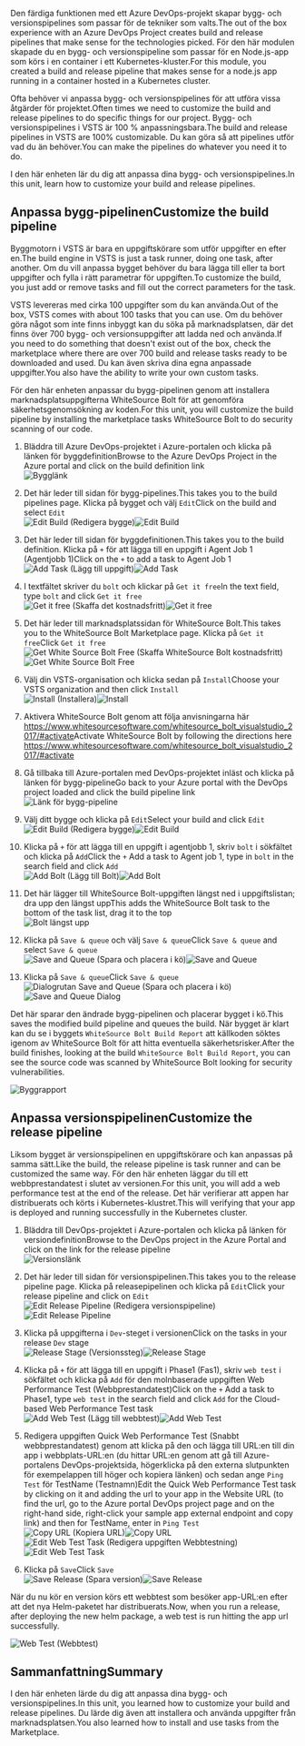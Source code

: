 <span data-ttu-id="e1592-101">Den färdiga funktionen med ett Azure DevOps-projekt skapar bygg- och versionspipelines som passar för de tekniker som valts.</span><span class="sxs-lookup"><span data-stu-id="e1592-101">The out of the box experience with an Azure DevOps Project creates build and release pipelines that make sense for the technologies picked.</span></span> <span data-ttu-id="e1592-102">För den här modulen skapade du en bygg- och versionspipeline som passar för en Node.js-app som körs i en container i ett Kubernetes-kluster.</span><span class="sxs-lookup"><span data-stu-id="e1592-102">For this module, you created a build and release pipeline that makes sense for a node.js app running in a container hosted in a Kubernetes cluster.</span></span> 

<span data-ttu-id="e1592-103">Ofta behöver vi anpassa bygg- och versionspipelines för att utföra vissa åtgärder för projektet.</span><span class="sxs-lookup"><span data-stu-id="e1592-103">Often times we need to customize the build and release pipelines to do specific things for our project.</span></span> <span data-ttu-id="e1592-104">Bygg- och versionspipelines i VSTS är 100 % anpassningsbara.</span><span class="sxs-lookup"><span data-stu-id="e1592-104">The build and release pipelines in VSTS are 100% customizable.</span></span> <span data-ttu-id="e1592-105">Du kan göra så att pipelines utför vad du än behöver.</span><span class="sxs-lookup"><span data-stu-id="e1592-105">You can make the pipelines do whatever you need it to do.</span></span>

<span data-ttu-id="e1592-106">I den här enheten lär du dig att anpassa dina bygg- och versionspipelines.</span><span class="sxs-lookup"><span data-stu-id="e1592-106">In this unit, learn how to customize your build and release pipelines.</span></span>

## <a name="customize-the-build-pipeline"></a><span data-ttu-id="e1592-107">Anpassa bygg-pipelinen</span><span class="sxs-lookup"><span data-stu-id="e1592-107">Customize the build pipeline</span></span>

<span data-ttu-id="e1592-108">Byggmotorn i VSTS är bara en uppgiftskörare som utför uppgifter en efter en.</span><span class="sxs-lookup"><span data-stu-id="e1592-108">The build engine in VSTS is just a task runner, doing one task, after another.</span></span> <span data-ttu-id="e1592-109">Om du vill anpassa bygget behöver du bara lägga till eller ta bort uppgifter och fylla i rätt parametrar för uppgiften.</span><span class="sxs-lookup"><span data-stu-id="e1592-109">To customize the build, you just add or remove tasks and fill out the correct parameters for the task.</span></span>

<span data-ttu-id="e1592-110">VSTS levereras med cirka 100 uppgifter som du kan använda.</span><span class="sxs-lookup"><span data-stu-id="e1592-110">Out of the box, VSTS comes with about 100 tasks that you can use.</span></span> <span data-ttu-id="e1592-111">Om du behöver göra något som inte finns inbyggt kan du söka på marknadsplatsen, där det finns över 700 bygg- och versionsuppgifter att ladda ned och använda.</span><span class="sxs-lookup"><span data-stu-id="e1592-111">If you need to do something that doesn't exist out of the box, check the marketplace where there are over 700 build and release tasks ready to be downloaded and used.</span></span> <span data-ttu-id="e1592-112">Du kan även skriva dina egna anpassade uppgifter.</span><span class="sxs-lookup"><span data-stu-id="e1592-112">You also have the ability to write your own custom tasks.</span></span>

<span data-ttu-id="e1592-113">För den här enheten anpassar du bygg-pipelinen genom att installera marknadsplatsuppgifterna WhiteSource Bolt för att genomföra säkerhetsgenomsökning av koden.</span><span class="sxs-lookup"><span data-stu-id="e1592-113">For this unit, you will customize the build pipeline by installing the marketplace tasks WhiteSource Bolt to do security scanning of our code.</span></span>

1. <span data-ttu-id="e1592-114">Bläddra till Azure DevOps-projektet i Azure-portalen och klicka på länken för byggdefinition</span><span class="sxs-lookup"><span data-stu-id="e1592-114">Browse to the Azure DevOps Project in the Azure portal and click on the build definition link</span></span>  
![Bygglänk](/media-draft/3-buildlink.png)

2. <span data-ttu-id="e1592-116">Det här leder till sidan för bygg-pipelines.</span><span class="sxs-lookup"><span data-stu-id="e1592-116">This takes you to the build pipelines page.</span></span> <span data-ttu-id="e1592-117">Klicka på bygget och välj `Edit`</span><span class="sxs-lookup"><span data-stu-id="e1592-117">Click on the build and select `Edit`</span></span>  
<span data-ttu-id="e1592-118">![Edit Build](/media-draft/3-editbuild.png) (Redigera bygge)</span><span class="sxs-lookup"><span data-stu-id="e1592-118">![Edit Build](/media-draft/3-editbuild.png)</span></span>

3. <span data-ttu-id="e1592-119">Det här leder till sidan för byggdefinitionen.</span><span class="sxs-lookup"><span data-stu-id="e1592-119">This takes you to the build definition.</span></span> <span data-ttu-id="e1592-120">Klicka på `+` för att lägga till en uppgift i Agent Job 1 (Agentjobb 1)</span><span class="sxs-lookup"><span data-stu-id="e1592-120">Click on the `+` to add a task to Agent Job 1</span></span>  
<span data-ttu-id="e1592-121">![Add Task](/media-draft/3-addtask.png) (Lägg till uppgift)</span><span class="sxs-lookup"><span data-stu-id="e1592-121">![Add Task](/media-draft/3-addtask.png)</span></span>

4. <span data-ttu-id="e1592-122">I textfältet skriver du `bolt` och klickar på `Get it free`</span><span class="sxs-lookup"><span data-stu-id="e1592-122">In the text field, type `bolt` and click `Get it free`</span></span>  
<span data-ttu-id="e1592-123">![Get it free](/media-draft/3-getitfree.png) (Skaffa det kostnadsfritt)</span><span class="sxs-lookup"><span data-stu-id="e1592-123">![Get it free](/media-draft/3-getitfree.png)</span></span>

5. <span data-ttu-id="e1592-124">Det här leder till marknadsplatssidan för WhiteSource Bolt.</span><span class="sxs-lookup"><span data-stu-id="e1592-124">This takes you to the WhiteSource Bolt Marketplace page.</span></span> <span data-ttu-id="e1592-125">Klicka på `Get it free`</span><span class="sxs-lookup"><span data-stu-id="e1592-125">Click `Get it free`</span></span>  
<span data-ttu-id="e1592-126">![Get White Source Bolt Free](/media-draft/3-getwhitesourceboltfree.png) (Skaffa WhiteSource Bolt kostnadsfritt)</span><span class="sxs-lookup"><span data-stu-id="e1592-126">![Get White Source Bolt Free](/media-draft/3-getwhitesourceboltfree.png)</span></span>

6. <span data-ttu-id="e1592-127">Välj din VSTS-organisation och klicka sedan på `Install`</span><span class="sxs-lookup"><span data-stu-id="e1592-127">Choose your VSTS organization and then click `Install`</span></span>  
<span data-ttu-id="e1592-128">![Install](/media-draft/3-install.png) (Installera)</span><span class="sxs-lookup"><span data-stu-id="e1592-128">![Install](/media-draft/3-install.png)</span></span>

7. <span data-ttu-id="e1592-129">Aktivera WhiteSource Bolt genom att följa anvisningarna här <https://www.whitesourcesoftware.com/whitesource_bolt_visualstudio_2017/#activate></span><span class="sxs-lookup"><span data-stu-id="e1592-129">Activate WhiteSource Bolt by following the directions here <https://www.whitesourcesoftware.com/whitesource_bolt_visualstudio_2017/#activate></span></span>

8. <span data-ttu-id="e1592-130">Gå tillbaka till Azure-portalen med DevOps-projektet inläst och klicka på länken för bygg-pipeline</span><span class="sxs-lookup"><span data-stu-id="e1592-130">Go back to your Azure portal with the DevOps project loaded and click the build pipeline link</span></span>  
![Länk för bygg-pipeline](/media-draft/3-buildpipelinelink.png)

9. <span data-ttu-id="e1592-132">Välj ditt bygge och klicka på `Edit`</span><span class="sxs-lookup"><span data-stu-id="e1592-132">Select your build and click `Edit`</span></span>  
<span data-ttu-id="e1592-133">![Edit Build](/media-draft/3-editbuild.png) (Redigera bygge)</span><span class="sxs-lookup"><span data-stu-id="e1592-133">![Edit Build](/media-draft/3-editbuild.png)</span></span>

10. <span data-ttu-id="e1592-134">Klicka på `+` för att lägga till en uppgift i agentjobb 1, skriv `bolt` i sökfältet och klicka på `Add`</span><span class="sxs-lookup"><span data-stu-id="e1592-134">Click the `+` Add a task to Agent job 1, type in `bolt` in the search field and click `Add`</span></span>  
<span data-ttu-id="e1592-135">![Add Bolt](/media-draft/3-addbolt.png) (Lägg till Bolt)</span><span class="sxs-lookup"><span data-stu-id="e1592-135">![Add Bolt](/media-draft/3-addbolt.png)</span></span>

11. <span data-ttu-id="e1592-136">Det här lägger till WhiteSource Bolt-uppgiften längst ned i uppgiftslistan; dra upp den längst upp</span><span class="sxs-lookup"><span data-stu-id="e1592-136">This adds the WhiteSource Bolt task to the bottom of the task list, drag it to the top</span></span>  
![Bolt längst upp](/media-draft/3-boltattop.png)

12. <span data-ttu-id="e1592-138">Klicka på `Save & queue` och välj `Save & queue`</span><span class="sxs-lookup"><span data-stu-id="e1592-138">Click `Save & queue` and select `Save & queue`</span></span>  
<span data-ttu-id="e1592-139">![Save and Queue](/media-draft/3-saveandqueue.png) (Spara och placera i kö)</span><span class="sxs-lookup"><span data-stu-id="e1592-139">![Save and Queue](/media-draft/3-saveandqueue.png)</span></span>

13. <span data-ttu-id="e1592-140">Klicka på `Save & queue`</span><span class="sxs-lookup"><span data-stu-id="e1592-140">Click `Save & queue`</span></span>  
<span data-ttu-id="e1592-141">![Dialogrutan Save and Queue](/media-draft/3-saveandqueuedialog.png) (Spara och placera i kö)</span><span class="sxs-lookup"><span data-stu-id="e1592-141">![Save and Queue Dialog](/media-draft/3-saveandqueuedialog.png)</span></span>

<span data-ttu-id="e1592-142">Det här sparar den ändrade bygg-pipelinen och placerar bygget i kö.</span><span class="sxs-lookup"><span data-stu-id="e1592-142">This saves the modified build pipeline and queues the build.</span></span> <span data-ttu-id="e1592-143">När bygget är klart kan du se i byggets `WhiteSource Bolt Build Report` att källkoden söktes igenom av WhiteSource Bolt för att hitta eventuella säkerhetsrisker.</span><span class="sxs-lookup"><span data-stu-id="e1592-143">After the build finishes, looking at the build `WhiteSource Bolt Build Report`, you can see the source code was scanned by WhiteSource Bolt looking for security vulnerabilities.</span></span>

![Byggrapport](/media-draft/3-buildreport.png)

## <a name="customize-the-release-pipeline"></a><span data-ttu-id="e1592-145">Anpassa versionspipelinen</span><span class="sxs-lookup"><span data-stu-id="e1592-145">Customize the release pipeline</span></span>

<span data-ttu-id="e1592-146">Liksom bygget är versionspipelinen en uppgiftskörare och kan anpassas på samma sätt.</span><span class="sxs-lookup"><span data-stu-id="e1592-146">Like the build, the release pipeline is task runner and can be customized the same way.</span></span> <span data-ttu-id="e1592-147">För den här enheten läggar du till ett webbprestandatest i slutet av versionen.</span><span class="sxs-lookup"><span data-stu-id="e1592-147">For this unit, you will add a web performance test at the end of the release.</span></span> <span data-ttu-id="e1592-148">Det här verifierar att appen har distribuerats och körts i Kubernetes-klustret.</span><span class="sxs-lookup"><span data-stu-id="e1592-148">This will verifying that your app is deployed and running successfully in the Kubernetes cluster.</span></span>

1. <span data-ttu-id="e1592-149">Bläddra till DevOps-projektet i Azure-portalen och klicka på länken för versiondefinition</span><span class="sxs-lookup"><span data-stu-id="e1592-149">Browse to the DevOps project in the Azure Portal and click on the link for the release pipeline</span></span>  
![Versionslänk](/media-draft/3-releaselink.png)

2. <span data-ttu-id="e1592-151">Det här leder till sidan för versionspipelinen.</span><span class="sxs-lookup"><span data-stu-id="e1592-151">This takes you to the release pipeline page.</span></span> <span data-ttu-id="e1592-152">Klicka på releasepipelinen och klicka på `Edit`</span><span class="sxs-lookup"><span data-stu-id="e1592-152">Click your release pipeline and click on `Edit`</span></span>  
<span data-ttu-id="e1592-153">![Edit Release Pipeline](/media-draft/3-editreleasepipeline.png) (Redigera versionspipeline)</span><span class="sxs-lookup"><span data-stu-id="e1592-153">![Edit Release Pipeline](/media-draft/3-editreleasepipeline.png)</span></span>

3. <span data-ttu-id="e1592-154">Klicka på uppgifterna i `Dev`-steget i versionen</span><span class="sxs-lookup"><span data-stu-id="e1592-154">Click on the tasks in your release `Dev` stage</span></span>  
<span data-ttu-id="e1592-155">![Release Stage](/media-draft/3-releasestage.png) (Versionssteg)</span><span class="sxs-lookup"><span data-stu-id="e1592-155">![Release Stage](/media-draft/3-releasestage.png)</span></span>

4. <span data-ttu-id="e1592-156">Klicka på `+` för att lägga till en uppgift i Phase1 (Fas1), skriv `web test` i sökfältet och klicka på `Add` för den molnbaserade uppgiften Web Performance Test (Webbprestandatest)</span><span class="sxs-lookup"><span data-stu-id="e1592-156">Click on the `+` Add a task to Phase1, type `web test` in the search field and click `Add` for the Cloud-based Web Performance Test task</span></span>  
<span data-ttu-id="e1592-157">![Add Web Test](/media-draft/3-addwebtest.png) (Lägg till webbtest)</span><span class="sxs-lookup"><span data-stu-id="e1592-157">![Add Web Test](/media-draft/3-addwebtest.png)</span></span>

5. <span data-ttu-id="e1592-158">Redigera uppgiften Quick Web Performance Test (Snabbt webbprestandatest) genom att klicka på den och lägga till URL:en till din app i webbplats-URL:en (du hittar URL:en genom att gå till Azure-portalens DevOps-projektsida, högerklicka på den externa slutpunkten för exempelappen till höger och kopiera länken) och sedan ange `Ping Test` för TestName (Testnamn)</span><span class="sxs-lookup"><span data-stu-id="e1592-158">Edit the Quick Web Performance Test task by clicking on it and adding the url to your app in the Website URL (to find the url, go to the Azure portal DevOps project page and on the right-hand side, right-click your sample app external endpoint and copy link) and then for TestName, enter in `Ping Test`</span></span>  
<span data-ttu-id="e1592-159">![Copy URL](/media-draft/3-copyurl.png) (Kopiera URL)</span><span class="sxs-lookup"><span data-stu-id="e1592-159">![Copy URL](/media-draft/3-copyurl.png)</span></span>  
<span data-ttu-id="e1592-160">![Edit Web Test Task](/media-draft/3-editwebtesttask.png) (Redigera uppgiften Webbtestning)</span><span class="sxs-lookup"><span data-stu-id="e1592-160">![Edit Web Test Task](/media-draft/3-editwebtesttask.png)</span></span>

6. <span data-ttu-id="e1592-161">Klicka på `Save`</span><span class="sxs-lookup"><span data-stu-id="e1592-161">Click `Save`</span></span>  
<span data-ttu-id="e1592-162">![Save Release](/media-draft/3-saverelease.png) (Spara version)</span><span class="sxs-lookup"><span data-stu-id="e1592-162">![Save Release](/media-draft/3-saverelease.png)</span></span>

<span data-ttu-id="e1592-163">När du nu kör en version körs ett webbtest som besöker app-URL:en efter att det nya Helm-paketet har distribuerats.</span><span class="sxs-lookup"><span data-stu-id="e1592-163">Now, when you run a release, after deploying the new helm package, a web test is run hitting the app url successfully.</span></span>

![Web Test (Webbtest)](/media-draft/3-webtest.png)


## <a name="summary"></a><span data-ttu-id="e1592-165">Sammanfattning</span><span class="sxs-lookup"><span data-stu-id="e1592-165">Summary</span></span>

<span data-ttu-id="e1592-166">I den här enheten lärde du dig att anpassa dina bygg- och versionspipelines.</span><span class="sxs-lookup"><span data-stu-id="e1592-166">In this unit, you learned how to customize your build and release pipelines.</span></span> <span data-ttu-id="e1592-167">Du lärde dig även att installera och använda uppgifter från marknadsplatsen.</span><span class="sxs-lookup"><span data-stu-id="e1592-167">You also learned how to install and use tasks from the Marketplace.</span></span>